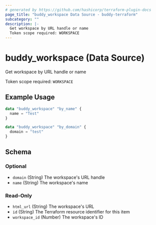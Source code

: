 ```yaml
---
# generated by https://github.com/hashicorp/terraform-plugin-docs
page_title: "buddy_workspace Data Source - buddy-terraform"
subcategory: ""
description: |-
  Get workspace by URL handle or name
  Token scope required: WORKSPACE
---
```


# buddy_workspace (Data Source)

Get workspace by URL handle or name

Token scope required: `WORKSPACE`

## Example Usage

```terraform
data "buddy_workspace" "by_name" {
  name = "Test"
}

data "buddy_workspace" "by_domain" {
  domain = "test"
}
```

<!-- schema generated by tfplugindocs -->
## Schema

### Optional

- `domain` (String) The workspace's URL handle
- `name` (String) The workspace's name

### Read-Only

- `html_url` (String) The workspace's URL
- `id` (String) The Terraform resource identifier for this item
- `workspace_id` (Number) The workspace's ID


